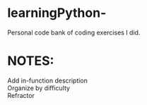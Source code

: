 # learningPython-
Personal code bank of coding exercises I did. 
# NOTES: 
Add in-function description <br />
Organize by difficulty <br />
Refractor <br />
